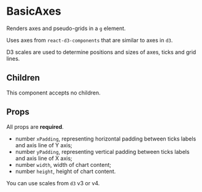 # BasicAxes

Renders axes and pseudo-grids in a `g` element.

Uses axes from `react-d3-components` that are similar to axes in `d3`.

D3 scales are used to determine positions and sizes of axes, ticks and grid lines.

## Children

This component accepts no children.

## Props

All props are **required**.

- number `xPadding`, representing horizontal padding between ticks labels and axis line of Y axis;
- number `yPadding`, representing vertical padding between ticks labels and axis line of X axis;
- number `width`, width of chart content;
- number `height`, height of chart content.

You can use scales from `d3` v3 or v4.
